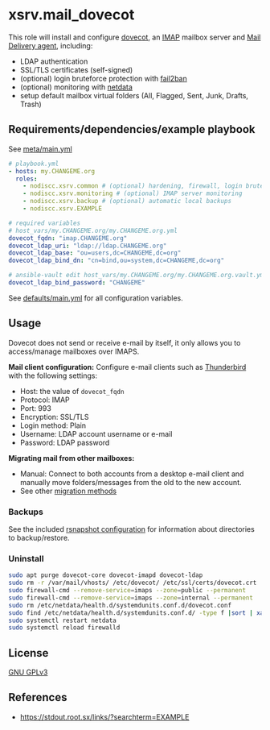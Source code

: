 # xsrv.mail_dovecot

This role will install and configure [dovecot](https://en.wikipedia.org/wiki/Dovecot_(software)), an [IMAP](https://en.wikipedia.org/wiki/Internet_Message_Access_Protocol) mailbox server and [Mail Delivery agent](https://en.wikipedia.org/wiki/Message_delivery_agent), including:
- LDAP authentication
- SSL/TLS certificates (self-signed)
- (optional) login bruteforce protection with [fail2ban](../common)
- (optional) monitoring with [netdata](../monitoring_netdata)
- setup default mailbox virtual folders (All, Flagged, Sent, Junk, Drafts, Trash)


## Requirements/dependencies/example playbook

See [meta/main.yml](meta/main.yml)

```yaml
# playbook.yml
- hosts: my.CHANGEME.org
  roles:
    - nodiscc.xsrv.common # (optional) hardening, firewall, login bruteforce prevention
    - nodiscc.xsrv.monitoring # (optional) IMAP server monitoring
    - nodiscc.xsrv.backup # (optional) automatic local backups
    - nodiscc.xsrv.EXAMPLE

# required variables
# host_vars/my.CHANGEME.org/my.CHANGEME.org.yml
dovecot_fqdn: "imap.CHANGEME.org"
dovecot_ldap_uri: "ldap://ldap.CHANGEME.org"
dovecot_ldap_base: "ou=users,dc=CHANGEME,dc=org"
dovecot_ldap_bind_dn: "cn=bind,ou=system,dc=CHANGEME,dc=org"

# ansible-vault edit host_vars/my.CHANGEME.org/my.CHANGEME.org.vault.yml
dovecot_ldap_bind_password: "CHANGEME"
```

See [defaults/main.yml](defaults/main.yml) for all configuration variables.


## Usage

Dovecot does not send or receive e-mail by itself, it only allows you to access/manage mailboxes over IMAPS.

**Mail client configuration:** Configure e-mail clients such as [Thunderbird](https://en.wikipedia.org/wiki/Mozilla_Thunderbird) with the following settings:
- Host: the value of `dovecot_fqdn`
- Protocol: IMAP
- Port: 993
- Encryption: SSL/TLS
- Login method: Plain
- Username: LDAP account username or e-mail
- Password: LDAP password

**Migrating mail from other mailboxes:**
- Manual: Connect to both accounts from a desktop e-mail client  and manually move folders/messages from the old to the new account.
- See other [migration methods](https://doc.dovecot.org/admin_manual/migrating_mailboxes/)

### Backups

See the included [rsnapshot configuration](templates/etc/rsnapshot.d_dovecot.conf.j2) for information about directories to backup/restore.

### Uninstall

```bash
sudo apt purge dovecot-core dovecot-imapd dovecot-ldap
sudo rm -r /var/mail/vhosts/ /etc/dovecot/ /etc/ssl/certs/dovecot.crt
sudo firewall-cmd --remove-service=imaps --zone=public --permanent
sudo firewall-cmd --remove-service=imaps --zone=internal --permanent
sudo rm /etc/netdata/health.d/systemdunits.conf.d/dovecot.conf
sudo find /etc/netdata/health.d/systemdunits.conf.d/ -type f |sort | xargs sudo cat | sudo tee /etc/netdata/health.d/systemdunits.conf
sudo systemctl restart netdata
sudo systemctl reload firewalld
```


## License

[GNU GPLv3](../../LICENSE)


## References

- https://stdout.root.sx/links/?searchterm=EXAMPLE
